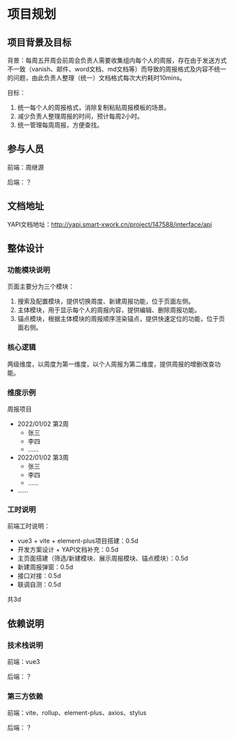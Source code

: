 # 项目规划

## 项目背景及目标

背景：每周五开周会前周会负责人需要收集组内每个人的周报，存在由于发送方式不一致（vanish、邮件、word文档、md文档等）而导致的周报格式及内容不统一的问题，由此负责人整理（统一）文档格式每次大约耗时10mins。

目标：

1. 统一每个人的周报格式，消除复制粘贴周报模板的场景。
2. 减少负责人整理周报的时间，预计每周2小时。
3. 统一管理每周周报，方便查找。

## 参与人员

前端：周继源

后端：？

## 文档地址

YAPI文档地址：<http://yapi.smart-xwork.cn/project/147588/interface/api>

## 整体设计

### 功能模块说明

页面主要分为三个模块：

1. 搜索及配置模块，提供切换周度、新建周报功能，位于页面左侧。
2. 主体模块，用于显示每个人的周报内容，提供编辑、删除周报功能。
3. 锚点模块，根据主体模块的周报顺序渲染锚点，提供快速定位的功能，位于页面右侧。

### 核心逻辑

两级维度，以周度为第一维度，以个人周报为第二维度，提供周报的增删改查功能。

### 维度示例

周报项目

* 2022/01/02 第2周
  * 张三
  * 李四
  * ......
* 2022/01/02 第3周
  * 张三
  * 李四
  * ......
* ......

### 工时说明

前端工时说明：

* vue3 + vite + element-plus项目搭建：0.5d
* 开发方案设计 + YAPI文档补充：0.5d
* 主页面搭建（筛选/新建模块、展示周报模块、锚点模块）：0.5d
* 新建周报弹窗：0.5d
* 接口对接：0.5d
* 联调自测：0.5d

共3d

## 依赖说明

### 技术栈说明

前端：vue3

后端：？

### 第三方依赖

前端：vite、rollup、element-plus、axios、stylus

后端：？
